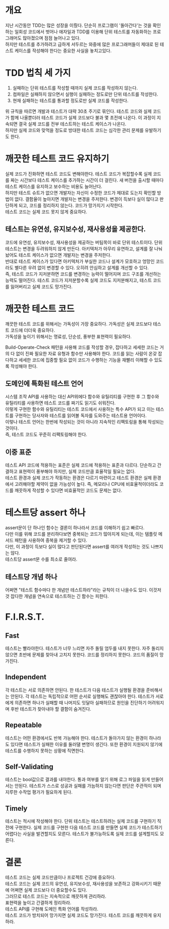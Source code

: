 # 개요
지난 시간동안 TDD는 많은 성장을 이뤘다. 단순히 프로그램이 '돌아간다'는 것을 확인하는 일회성 코드에서 벗어나 애자일과 TDD를 이용해 단위 테스트를 자동화하는 프로그래머도 많아졌으며 점점 늘어나고 있다.
<br>
하지만 테스트를 추가하려고 급하게 서두르는 와중에 많은 프로그래머들이 제대로 된 테스트 케이스를 작성해야 한다는 중요한 사실을 놓치고있다.

# TDD 법칙 세 가지
1. 실패하는 단위 테스트를 작성할 때까지 실제 코드를 작성하지 않는다.
2. 컴파일은 실패하지 않으면서 실행이 실패하는 정도로만 단위 테스트를 작성한다.
3. 현재 실패하는 테스트를 통과할 정도로만 실제 코드를 작성한다.

위 규칙을 따르면 개발과 테스트가 대략 30초 주기로 묶인다. 테스트 코드와 실제 코드가 함께 나올뿐더러 테스트 코드가 실제 코드보다 불과 몇 초전에 나온다. 이 과정이 지속되면 결국 실제 코드를 전부 테스트하는 테스트 케이스가 나온다.
<br>
하지만 실제 코드와 맞먹을 정도로 방대한 테스트 코드는 심각한 관리 문제를 유발하기도 한다.

# 깨끗한 테스트 코드 유지하기
실제 코드가 진화하면 테스트 코드도 변해야한다. 테스트 코드가 복잡할수록 실제 코드를 짜는 시간보다 테스트 케이스를 추가하는 시간이 더 걸린다. 새 버전을 출시할 때마다 테스트 케이스를 유지하고 보수하는 비용도 늘어난다.
<br>
하지만 테스트 슈트가 없으면 개발자는 자신이 수정한 코드가 제대로 도는지 확인할 방법이 없다. 결함율이 높아지면 개발자는 변경을 주저한다. 변경이 득보다 실이 많다고 판단하게 되고, 코드를 정리하지 않는다. 코드가 망가지기 시작한다.
<br>
테스트 코드는 실제 코드 못지 않게 중요하다.

## 테스트는 유연성, 유지보수성, 재사용성을 제공한다.
코드에 유연성, 유지보수성, 재사용성을 제공하는 버팀목이 바로 단위 테스트이다. 단위 테스트는 변경을 두려워하지 않게 만든다. 아키텍처가 아무리 유연하고, 설계를 잘 나눠놨어도 테스트 케이스가 없으면 개발자는 변경을 주저한다.
<br>
반대로 테스트 케이스가 있다면 아키텍처가 부실한 코드나 설계가 모호하고 엉망인 코드라도 별다른 우려 없이 변경할 수 있다. 오히려 안심하고 설계를 개선할 수 있다.
<br>
즉, 테스트 코드가 지저분하면 코드를 변경하는 능력이 떨어지며 코드 구조를 개선하는 능력도 떨어진다. 테스트 코드가 지저분할수록 실제 코드도 지저분해지고, 테스트 코드를 잃어버리고 실제 코드도 망가진다.

# 깨끗한 테스트 코드
깨끗한 테스트 코드를 위해서는 가독성이 가장 중요하다. 가독성은 실제 코드보다 테스트 코드에 더더욱 중요하다.
<br>
가독성을 높이기 위해서는 명료성, 단순성, 풍부한 표현력이 필요하다.

Build-Operate-Check 패턴을 사용해 코드를 작성할 경우, 잡다하고 세세한 코드는 거의 다 없이 진짜 필요한 자료 유형과 함수만 사용해야 한다. 코드를 읽는 사람이 온갖 잡다하고 세세한 코드에 집중할 필요 없이 코드가 수행하는 기능을 재빨리 이해할 수 있도록 작성해야 한다.

## 도메인에 특화된 테스트 언어
시스템 조작 API를 사용하는 대신 API위에다 함수와 유틸리티를 구현한 후 그 함수와 유틸리티를 사용하면 테스트 코드를 짜기도 읽기도 쉬워진다.
<br>
이렇게 구현한 함수와 유틸리티는 테스트 코드에서 사용하는 특수 API가 되고 이는 테스트를 구현하는 당사자와 테스트를 읽어볼 독자를 도와주는 테스트용 언어이다.
<br>
이렇나 테스트 언어는 한번에 작성되는 것이 아니라 지속적인 리팩토링을 통해 작성되는 것이다.
<br>
즉, 테스트 코드도 꾸준히 리팩토링해야 한다.

## 이중 표준
테스트 API 코드에 적용하는 표준은 실제 코드에 적용하는 표준과 다르다. 단순하고 간결하고 표현력이 풍부해야 하지만, 실제 코드만큼 효율적일 필요는 없다.
<br>
테스트 환경과 실제 코드가 작동하는 환경은 다르기 마련이고 테스트 환경은 실제 환경에서 고려해야할 제약이 없을 가능성이 높다. 즉, 메모리나 CPU에 비효율적이더라도 코드를 깨끗하게 작성할 수 있다면 비효율적인 코드도 문제는 없다.

# 테스트당 assert 하나
assert문이 단 하나인 함수는 결론이 하나라서 코드를 이해하기 쉽고 빠르다.
<br>
다만 이를 위해 코드를 분리하다보면 중복되는 코드가 많아지게 되는데, 이는 템플릿 메서드 패턴을 사용하여 중복을 제거할 수 있다.
<br>
다만, 이 과정이 득보다 실이 많다고 판단된다면 assert를 여러개 작성하는 것도 나쁘지는 않다.
<br>
테스트당 assert문 수를 최소로 줄여라.

## 테스트당 개념 하나
어쩌면 "테스트 함수마다 한 개념만 테스트하라"라는 규칙이 더 나을수도 있다. 이것저것 잡다한 개념을 연속으로 테스트하는 긴 함수는 피한다.

# F.I.R.S.T.

## Fast
테스트는 빨라야한다. 테스트가 너무 느리면 자주 돌릴 엄두를 내지 못한다. 자주 돌리지 않으면 초반에 문제를 찾아내 고치지 못한다. 코드를 정리하지 못한다. 코드의 품질이 망가진다.

## Independent
각 테스트는 서로 의존하면 안된다. 한 테스트가 다음 테스트가 실행될 환경을 준비해서는 안된다. 각 테스트는 독립적으로 어떤 순서로 실행해도 괜찮아야 한다. 테스트가 서로에게 의존하면 하나가 실패할 때 나머지도 잇달아 실패하므로 원인을 진단하기 어려워지며 후반 테스트가 찾아내야 할 결함이 숨겨진다.

## Repeatable
테스트는 어떤 환경에서도 반복 가능해야 한다. 테스트가 돌아가지 않는 환경이 하나라도 있다면 테스트가 실패한 이유를 둘러댈 변명이 생긴다. 또한 환경이 지원되지 않기에 테스트를 수행하지 못하는 상황에 직면한다.

## Self-Validating
테스트는 bool값으로 결과를 내야한다. 통과 여부를 알기 위해 로그 파일을 읽게 만들어서는 안된다. 테스트가 스스로 성공과 실패를 가늠하지 않는다면 판단은 주관적이 되며 지루한 수작업 평가가 필요하게 된다.

## Timely
테스트는 적시에 작성해야 한다. 단위 테스트는 테스트하려는 실제 코드를 구현하기 직전에 구현한다. 실제 코드를 구현한 다음 테스트 코드를 만들면 실제 코드가 테스트하기 어렵다는 사실을 발견할지도 모른다. 테스트가 불가능하도록 실제 코드를 설계할지도 모른다.

# 결론
테스트 코드는 실제 코드만큼이나 프로젝트 건강에 중요하다.
<br>
테스트 코드는 실제 코드의 유연성, 유지보수성, 재사용성을 보존하고 강화시키기 때문에 어쩌면 실제 코드보다 더 중요할수도 있다.
<br>
그러므로 테스트 코드는 지속적으로 깨끗하게 관리하라.
<br>
표현력을 높이고 간결하게 정리하라.
<br>
테스트 API를 구현해 도메인 특화 언어를 작성하라.
<br>
테스트 코드가 방치되어 망가지면 실제 코드도 망가진다. 테스트 코드를 깨끗하게 유지하라.